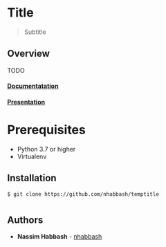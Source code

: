 # Title
> Subtitle

## Overview
TODO

#### [Documentatation](docs/report.pdf)
#### [Presentation](docs/presentation.pdf)

# Prerequisites
* Python 3.7 or higher
* Virtualenv

## Installation
```sh
$ git clone https://github.com/nhabbash/temptitle
```

#
## Authors
* **Nassim Habbash** - [nhabbash](https://github.com/nhabbash)
